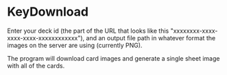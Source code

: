 # KeyDownload

Enter your deck id (the part of the URL that looks like this "xxxxxxxx-xxxx-xxxx-xxxx-xxxxxxxxxxxx"), and an output file path in whatever format the images on the server are using (currently PNG).

The program will download card images and generate a single sheet image with all of the cards.
